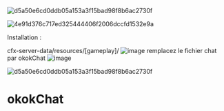 
![d5a50e6cd0ddb05a153a3f15bad98f8b6ac2730f](https://user-images.githubusercontent.com/83259991/164367939-1d1f5374-1975-43d5-a21b-2bccce575323.png)

![4e91d376c717ed325444406f2006dccfd1532e9a](https://user-images.githubusercontent.com/83259991/164367932-0d14602a-be69-4d05-aa7d-8f75d3565187.png)

Installation :

cfx-server-data/resources/[gameplay]/
![image](https://user-images.githubusercontent.com/83259991/164367907-fdcb6cb0-ee0a-4059-9a8f-893e3f1dafd8.png)
remplacez le fichier chat par okokChat
![image](https://user-images.githubusercontent.com/83259991/164367879-2e6a976e-0310-4bc4-b370-ca7758880d91.png)

![d5a50e6cd0ddb05a153a3f15bad98f8b6ac2730f](https://user-images.githubusercontent.com/83259991/164367981-adb9753b-5087-43cb-87fa-dc2b9a61f84a.png)

# okokChat
